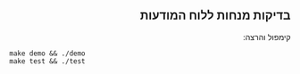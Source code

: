 <div dir="rtl" lang="he">

## בדיקות מנחות ללוח המודעות


קימפול והרצה:

<div dir='ltr'>

    make demo && ./demo
	make test && ./test

</div>
